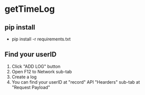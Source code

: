 # getTimeLog

## pip install
 - pip install -r requirements.txt

## Find your userID
1. Click "ADD LOG" button
2. Open F12 to Network sub-tab
3. Create a log
4. You can find your userID at "record" API "Hearders" sub-tab at "Request Payload"
